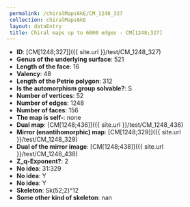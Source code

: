 ```yaml
--- 
 permalink: /chiralMaps6kE/CM_1248_327 
 collection: chiralMaps6kE
 layout: dataEntry
 title: Chiral maps up to 6000 edges - CM[1248;327]
---
```


- **ID**: [CM[1248;327]]({{ site.url }}/test/CM_1248_327)
- **Genus of the underlying surface**: 521
- **Length of the face**: 16
- **Valency**: 48
- **Length of the Petrie polygon**: 312
- **Is the automorphism group solvable?**: S
- **Number of vertices**: 52
- **Number of edges**: 1248
- **Number of faces**: 156
- **The map is self-**: none
- **Dual map**: [CM[1248;436]]({{ site.url }}/test/CM_1248_436)
- **Mirror (enantihomorphic) map**: [CM[1248;329]]({{ site.url }}/test/CM_1248_329)
- **Dual of the mirror image**: [CM[1248;438]]({{ site.url }}/test/CM_1248_438)
- **Z_q-Exponent?**: 2
- **No idea**:  31:329
- **No idea**: Y
- **No idea**: Y
- **Skeleton**: Sk(52;2)^12
- **Some other kind of skeleton**: nan
